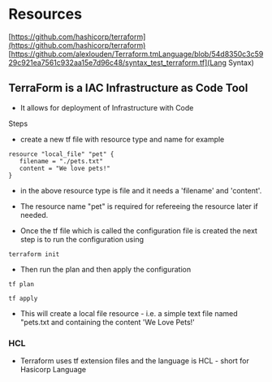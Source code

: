 # Resources
[https://github.com/hashicorp/terraform](https://github.com/hashicorp/terraform)
[https://github.com/alexlouden/Terraform.tmLanguage/blob/54d8350c3c5929c921ea7561c932aa15e7d96c48/syntax_test_terraform.tf](Lang Syntax)

## TerraForm is a IAC  Infrastructure as Code Tool

* It allows for deployment of Infrastructure with Code

Steps
*  create a new tf file with resource type and name for example 
 ```
 resource "local_file" "pet" {
    filename = "./pets.txt"
    content = "We love pets!"
}
```
* in the  above resource type is file and it needs a  'filename' and 'content'.

* The resource name "pet" is required for refereeing the resource later if needed.

* Once the tf file which is called the configuration file is created the next step is to run the configuration using 
```
terraform init
```
* Then run the plan and then apply the configuration

```
tf plan
```

```
tf apply 
```

* This will create a local file resource - i.e. a simple text file named "pets.txt and containing the content 'We  Love Pets!'

### HCL 
* Terraform uses tf extension  files and the language is HCL - short for Hasicorp Language
